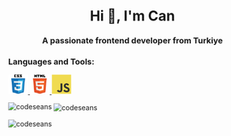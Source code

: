 <h1 align="center">Hi 👋, I'm Can</h1>
<h3 align="center">A passionate frontend developer from Turkiye</h3>


<p align="left">
</p>

<h3 align="left">Languages and Tools:</h3>
<p align="left"> <a href="https://www.w3schools.com/css/" target="_blank" rel="noreferrer"> <img src="https://raw.githubusercontent.com/devicons/devicon/master/icons/css3/css3-original-wordmark.svg" alt="css3" width="40" height="40"/> </a> <a href="https://www.w3.org/html/" target="_blank" rel="noreferrer"> <img src="https://raw.githubusercontent.com/devicons/devicon/master/icons/html5/html5-original-wordmark.svg" alt="html5" width="40" height="40"/> </a> <a href="https://developer.mozilla.org/en-US/docs/Web/JavaScript" target="_blank" rel="noreferrer"> <img src="https://raw.githubusercontent.com/devicons/devicon/master/icons/javascript/javascript-original.svg" alt="javascript" width="40" height="40"/> </a> </p>

<p><img align="left" src="https://github-readme-stats.vercel.app/api/top-langs?username=codeseans&show_icons=true&locale=en&layout=compact" alt="codeseans" /></p>

<p>&nbsp;<img align="center" src="https://github-readme-stats.vercel.app/api?username=codeseans&show_icons=true&locale=en" alt="codeseans" /></p>

<p><img align="center" src="https://github-readme-streak-stats.herokuapp.com/?user=codeseans&" alt="codeseans" /></p>

